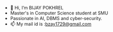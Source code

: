 - 👋 Hi, I’m BIJAY POKHREL
- Master's in Computer Science student at SMU
- Passionate in AI, DBMS and cyber-security.
- 📫 My mail id is :bzay1729@gmail.com

<!---
devil-bj/devil-bj is a ✨ special ✨ repository because its `README.md` (this file) appears on your GitHub profile.
You can click the Preview link to take a look at your changes.
--->
